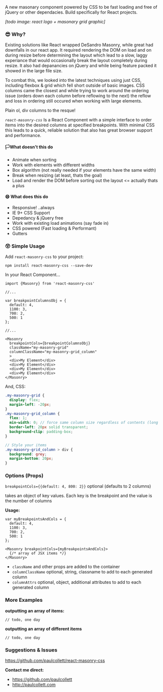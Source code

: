 A new masonary component powered by CSS to be fast loading and free of jQuery or other dependacies. Build specifically for React projects.

*[todo image: react logo + masonary grid graphic]*

### 😎 Why? 

Existing solutions like React wrapped DeSandro Masonry, while great had downfalls in our react app. It required rendering the DOM on load and on during resize before determining the layout which lead to a slow, laggy experiance that would occasionally break the layout completely during resize. It also had depanancies on jQuery and while being feature packed it showed in the large file size.

To combat this, we looked into the latest techniques using just CSS, including flexbox & grid which fell short outside of basic images. CSS columns came the closest and while trying to work around the ordering issue (orders down each column before reflowing to the next) the reflow and loss in ordering still occured when working with large elements.

Plain ol, div columns to the resque!

*`react-masonry-css`* Is a React Component with a simple interface to order items into the desired columns at specified breakpoints. With minimal CSS this leads to a quick, reliable solution that also has great browser support and performance.

#### 🏳️What doesn't this do

* Animate when sorting
* Work with elements with different widths
* Box algorithm (not really needed if your elements have the same width)
* Break when resizing (at least, thats the goal)
* Load and render the DOM before sorting out the layout <= actually thats a plus

#### 😄 What does this do
* Responsive! ..always
* IE 9+ CSS Support
* Depedancy & jQuery free
* Work with existing load animations (say fade in)
* CSS powered (Fast loading & Performant)
* Gutters


### 😲 Simple Usage

Add `react-masonry-css` to your project:

`npm install react-masonry-css --save-dev`

In your React Component...
```JSX
import {Masonry} from 'react-masonry-css'

//...

var breakpointColumnsObj = {
  default: 4,
  1100: 3,
  700: 2,
  500: 1
};

//...

<Masonry
  breakpointCols={breakpointColumnsObj}
  className="my-masonry-grid"
  columnClassName="my-masonry-grid_column"
  >
  <div>My Element</div>
  <div>My Element</div>
  <div>My Element</div>
  <div>My Element</div>
</Masonry>

```

And, CSS:
```SCSS
.my-masonry-grid {
  display: flex;
  margin-left: -20px;
}
.my-masonry-grid_column {
  flex: 1;
  min-width: 0; // force same column size regardless of contents (long text etc..)
  border-left: 20px solid transparent;
  background-clip: padding-box;
}

// Style your items
.my-masonry-grid_column > div {
  background: grey;
  margin-bottom: 20px;
}
```

### Options (Props)

`breakpointCols={{default: 4, 800: 2}}` optional (defaults to 2 columns)

takes an object of key values. Each key is the breakpoint and the value is the number of columns

**Usage:**

```JSX
var myBreakpointsAndCols = {
  default: 4,
  1100: 3,
  700: 2,
  500: 1
};

<Masonry breakpointCols={myBreakpointsAndCols}>
  {/* array of JSX items */}
</Masonry>
```

* `className` and other props are added to the container
* `columnClassName` optional, string, classname to add to each generated column
* `columnAttrs` optional, object, additional attributes to add to each generated column

### More Examples

**outputting an array of items:**
```JSX
// todo, one day
```

**outputting an array of different items**

```JSX
// todo, one day
```

### Suggestions & Issues
https://github.com/paulcollett/react-masonry-css

**Contact me direct:**
* https://github.com/paulcollett
* http://paulcollett.com
